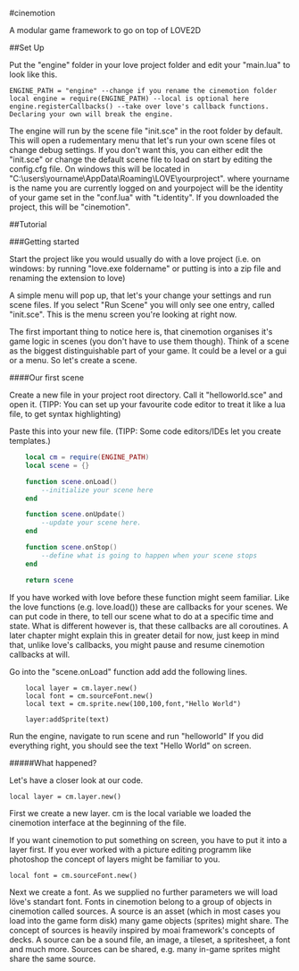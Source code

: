 #cinemotion

A modular game framework to go on top of LOVE2D

##Set Up

Put the "engine" folder in your love project folder and edit your "main.lua" to look like this.

    ENGINE_PATH = "engine" --change if you rename the cinemotion folder
    local engine = require(ENGINE_PATH) --local is optional here
    engine.registerCallbacks() --take over love's callback functions. Declaring your own will break the engine.

The engine will run by the scene file "init.sce" in the root folder by default.
This will open a rudementary menu that let's run your own scene files ot change debug settings.
If you don't want this, you can either edit the "init.sce" or change the default scene file to load on start by editing the config.cfg file.
On windows this will be located in "C:\users\yourname\AppData\Roaming\LOVE\yourproject". where yourname is the name you are currently logged on and yourpoject will be the identity of your game set in the "conf.lua" with "t.identity". If you downloaded the project, this will be "cinemotion".

##Tutorial

###Getting started

Start the project like you would usually do with a love project (i.e. on windows: by running "love.exe foldername" or putting is into a zip file and renaming the extension to love)

A simple menu will pop up, that let's your change your settings and run scene files. If you select "Run Scene" you will only see one entry, called "init.sce". This is the menu screen you're looking at right now.

The first important thing to notice here is, that cinemotion organises it's game logic in scenes (you don't have to use them though).
Think of a scene as the biggest distinguishable part of your game. It could be a level or a gui or a menu. So let's create a scene.

####Our first scene

Create a new file in your project root directory.
Call it "helloworld.sce" and open it. (TIPP: You can set up your favourite code editor to treat it like a lua file, to get syntax highlighting)

Paste this into your new file. (TIPP: Some code editors/IDEs let you create templates.)

```lua
    local cm = require(ENGINE_PATH)
    local scene = {}

    function scene.onLoad()
        --initialize your scene here
    end

    function scene.onUpdate()
        --update your scene here.
    end

    function scene.onStop()
        --define what is going to happen when your scene stops
    end

    return scene
```

If you have worked with love before these function might seem familiar. Like the love functions (e.g. love.load()) these are callbacks for your scenes.
We can put code in there, to tell our scene what to do at a specific time and state. What is different however is, that these callbacks are all coroutines.
A later chapter might explain this in greater detail for now, just keep in mind that, unlike love's callbacks, you might pause and resume cinemotion callbacks at will.

Go into the "scene.onLoad" function add add the following lines.

        local layer = cm.layer.new()
        local font = cm.sourceFont.new()
        local text = cm.sprite.new(100,100,font,"Hello World")

        layer:addSprite(text)

Run the engine, navigate to run scene and run "helloworld"
If you did everything right, you should see the text "Hello World" on screen.

#####What happened?

Let's have a closer look at our code.

    local layer = cm.layer.new()

First we create a new layer. cm is the local variable we loaded the cinemotion interface at the beginning of the file.

If you want cinemotion to put something on screen, you have to put it into a layer first.
If you ever worked with a picture editing programm like photoshop the concept of layers might be familiar to you.

    local font = cm.sourceFont.new()

Next we create a font. As we supplied no further parameters we will load löve's standart font. Fonts in cinemotion belong to a group of objects in cinemotion called sources. A source is an asset
(which in most cases you load into the game form disk) many game objects (sprites) might share.
The concept of sources is heavily inspired by moai framework's concepts of decks.
A source can be a sound file, an image, a tileset, a spritesheet, a font and much more. Sources can be shared, e.g. many
in-game sprites might share the same source.
